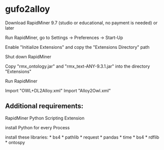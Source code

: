 # gufo2alloy

Download RapidMiner 9.7 (studio or educational, no payment is needed) or later

Run RapidMiner, go to Settings -> Preferences -> Start-Up

Enable "Initialize Extensions" and copy the "Extensions Directory" path

Shut down RapidMiner

Copy "rmx_ontology.jar" and "rmx_text-ANY-9.3.1.jar" into the directory "Extensions"

Run RapidMiner

Import "OWL+DL2Alloy.xml"
Import "Alloy2Owl.xml"

## Additional requirements:
RapidMiner Python Scripting Extension

install Python for every Process

install these libraries:
	* bs4
	* pathlib
	* request
	* pandas
	* time
	* bs4
	* rdflib
	* ontospy
